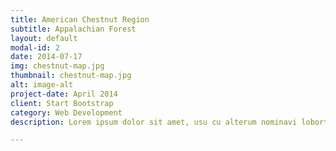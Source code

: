 ```yaml
---
title: American Chestnut Region
subtitle: Appalachian Forest
layout: default
modal-id: 2
date: 2014-07-17
img: chestnut-map.jpg
thumbnail: chestnut-map.jpg
alt: image-alt
project-date: April 2014
client: Start Bootstrap
category: Web Development
description: Lorem ipsum dolor sit amet, usu cu alterum nominavi lobortis. At duo novum diceret. Tantas apeirian vix et, usu sanctus postulant inciderint ut, populo diceret necessitatibus in vim. Cu eum dicam feugiat noluisse.

---
```

